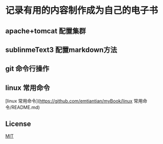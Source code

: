 # 记录有用的内容制作成为自己的电子书
## apache+tomcat 配置集群
## sublinmeText3 配置markdown方法
## git 命令行操作
## linux 常用命令 
[linux 常用命令](https://github.com/emtiantian/myBook/linux 常用命令/README.md)
## License   
[MIT](LICENSE)
